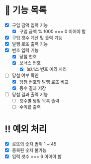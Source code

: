 # 💸 기능 목록

- [x] 구입 금액 입력 기능
  - [x] 구입 급액 % 1000 === 0 이어야 함
- [x] 구입 갯수 계산 및 출력 기능
- [x] 발행 로또 출력 기능
- [x] 번호 입력 기능
  - [x] 당첨 번호
  - [x] 보너스 번호
    - [x] 보너스 번호 예외 처리
- [ ] 당첨 여부 확인
    -[x] 당첨 번호와 발행 로또 비교
    -[x] 등수 결과 저장
- [ ] 당첨 결과 출력 기능
  - [ ] 갯수별 당첨 목록 출력
  - [ ] 수익률 출력

# ‼️ 예외 처리

- [x] 로또의 숫자 범위 1 ~ 45
- [x] 중복된 숫자 불가능
- [x] 입력 갯수 === 6 이어야 함
